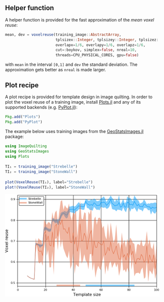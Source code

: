 ## Helper function

A helper function is provided for the fast approximation of the *mean voxel reuse*:

```julia
mean, dev = voxelreuse(training_image::AbstractArray,
                       tplsizex::Integer, tplsizey::Integer, tplsizez::Integer;
                       overlapx=1/6, overlapy=1/6, overlapz=1/6,
                       cut=:boykov, simplex=false, nreal=10,
                       threads=CPU_PHYSICAL_CORES, gpu=false)
```

with `mean` in the interval ``[0,1]`` and `dev` the standard deviation. The approximation
gets better as `nreal` is made larger.

## Plot recipe

A plot recipe is provided for template design in image quilting. In order to plot the voxel
reuse of a training image, install [Plots.jl](https://github.com/JuliaPlots/Plots.jl) and
any of its supported backends (e.g. [PyPlot.jl](https://github.com/JuliaPy/PyPlot.jl)):

```julia
Pkg.add("Plots")
Pkg.add("PyPlot")
```

The example below uses training images from the
[GeoStatsImages.jl](https://github.com/juliohm/GeoStatsImages.jl) package:

```julia
using ImageQuilting
using GeoStatsImages
using Plots

TI₁ = training_image("Strebelle")
TI₂ = training_image("StoneWall")

plot(VoxelReuse(TI₁), label="Strebelle")
plot!(VoxelReuse(TI₂), label="StoneWall")
```
![Voxel reuse plot](images/voxelreuse.png)
